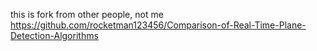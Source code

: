 this is fork from other people, not me
https://github.com/rocketman123456/Comparison-of-Real-Time-Plane-Detection-Algorithms